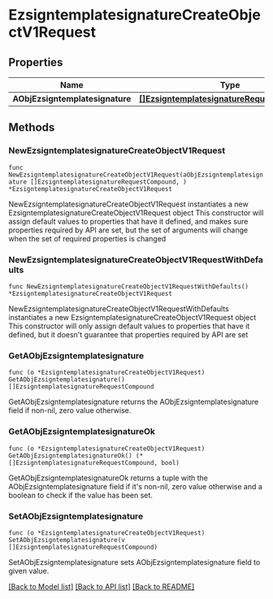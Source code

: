 # EzsigntemplatesignatureCreateObjectV1Request

## Properties

Name | Type | Description | Notes
------------ | ------------- | ------------- | -------------
**AObjEzsigntemplatesignature** | [**[]EzsigntemplatesignatureRequestCompound**](EzsigntemplatesignatureRequestCompound.md) |  | 

## Methods

### NewEzsigntemplatesignatureCreateObjectV1Request

`func NewEzsigntemplatesignatureCreateObjectV1Request(aObjEzsigntemplatesignature []EzsigntemplatesignatureRequestCompound, ) *EzsigntemplatesignatureCreateObjectV1Request`

NewEzsigntemplatesignatureCreateObjectV1Request instantiates a new EzsigntemplatesignatureCreateObjectV1Request object
This constructor will assign default values to properties that have it defined,
and makes sure properties required by API are set, but the set of arguments
will change when the set of required properties is changed

### NewEzsigntemplatesignatureCreateObjectV1RequestWithDefaults

`func NewEzsigntemplatesignatureCreateObjectV1RequestWithDefaults() *EzsigntemplatesignatureCreateObjectV1Request`

NewEzsigntemplatesignatureCreateObjectV1RequestWithDefaults instantiates a new EzsigntemplatesignatureCreateObjectV1Request object
This constructor will only assign default values to properties that have it defined,
but it doesn't guarantee that properties required by API are set

### GetAObjEzsigntemplatesignature

`func (o *EzsigntemplatesignatureCreateObjectV1Request) GetAObjEzsigntemplatesignature() []EzsigntemplatesignatureRequestCompound`

GetAObjEzsigntemplatesignature returns the AObjEzsigntemplatesignature field if non-nil, zero value otherwise.

### GetAObjEzsigntemplatesignatureOk

`func (o *EzsigntemplatesignatureCreateObjectV1Request) GetAObjEzsigntemplatesignatureOk() (*[]EzsigntemplatesignatureRequestCompound, bool)`

GetAObjEzsigntemplatesignatureOk returns a tuple with the AObjEzsigntemplatesignature field if it's non-nil, zero value otherwise
and a boolean to check if the value has been set.

### SetAObjEzsigntemplatesignature

`func (o *EzsigntemplatesignatureCreateObjectV1Request) SetAObjEzsigntemplatesignature(v []EzsigntemplatesignatureRequestCompound)`

SetAObjEzsigntemplatesignature sets AObjEzsigntemplatesignature field to given value.



[[Back to Model list]](../README.md#documentation-for-models) [[Back to API list]](../README.md#documentation-for-api-endpoints) [[Back to README]](../README.md)


